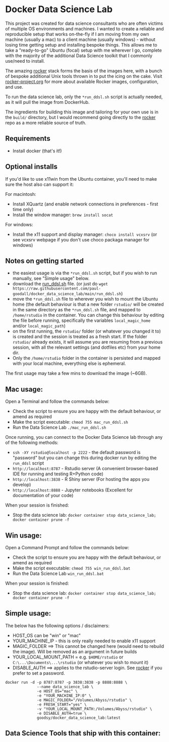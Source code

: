 # Docker Data Science Lab

This project was created for data science consultants who are often victims of multiple OS environments and machines.  I wanted to create a reliable and reproducible setup that works on-the-fly if I am moving from my own machine (usually a mac) to a client machine (usually windows) - without losing time getting setup and installing bespoke things.  This allows me to take a "ready-to-go" Ubuntu (focal) setup with me wherever I go, complete with the majority of the additional Data Science toolkit that I commonly use/need to install.

The amazing [rocker](https://github.com/rocker-org/rocker) stack forms the basis of the images here, with a bunch of bespoke additional Unix tools thrown in to put the icing on the cake.  Visit [rocker-project.org](https://rocker-project.org) for more about available Rocker images, configuration, and use.

To run the data science lab, only the `*run_ddsl.sh` script is actually needed, as it will pull the image from DockerHub.

The ingredients for building this image and tailoring for your own use is in the `build/` directory, but I would recommend going directly to the [rocker](https://github.com/rocker-org/rocker) repo as a more reliable source of truth.

## Requirements

- Install docker (that's it!)

## Optional installs

If you'd like to use x11win from the Ubuntu container, you'll need to make sure the host also can support it:

For macintosh: 
- Install XQuartz (and enable network connections in preferences - first time only)
- Install the window manager: `brew install socat`

For windows:
- Install the x11 support and display manager: `choco install vcxsrv`  (or see vcxsrv webpage if you don't use choco packaga manager for windows)


## Notes on getting started

- the easiest usage is via the `*run_ddsl.sh` script, but if you wish to run manually, see "Simple usage" below.
- download the [run_ddsl.sh](https://raw.githubusercontent.com/paul-goodall/docker_data_science_lab/main/run_ddsl.sh) file. (or just do `wget https://raw.githubusercontent.com/paul-goodall/docker_data_science_lab/main/run_ddsl.sh`)
- move the `*run_ddsl.sh` file to wherever you wish to mount the Ubuntu home (the default behaviour is that a new folder `rstudio/` will be created in the same directory as the `*run_ddsl.sh` file, and mapped to `/home/rstudio` in the container.  You can change this behaviour by editing the file before running, specifically the variables `local_magic_home` and/or `local_magic_path`)
- on the first running, the `rstudio/` folder (or whatever you changed it to) is created and the session is treated as a fresh start.  If the folder `rstudio/` already exists, it will assume you are resuming from a previous session, with all the relevant settings (and dotfiles etc) from your home dir.
- Only the `/home/rstudio` folder in the container is persisted and mapped with your local machine, everything else is ephemeral.

The first usage may take a few mins to download the image (~6GB).

## Mac usage:

Open a Terminal and follow the commands below:

- Check the script to ensure you are happy with the default behaviour, or amend as required
- Make the script executable:  `chmod 755 mac_run_ddsl.sh`
- Run the Data Science Lab `./mac_run_ddsl.sh`

Once running, you can connect to the Docker Data Science lab through any of the following methods:
- `ssh -XY rstudio@localhost -p 2222` - the default password is "password" but you can change this during docker run by editing the `run_ddsl` script
- `http://localhost:8787` - Rstudio server  (A convenient browser-based IDE for running and testing R+Python code)
- `http://localhost:3838` - R Shiny server  (For hosting the apps you develop)
- `http://localhost:8888` - Jupyter notebooks  (Excellent for documentation of your code)


When your session is finished:
- Stop the data science lab: `docker container stop data_science_lab; docker container prune -f`

## Win usage:

Open a Command Prompt and follow the commands below:
- Check the script to ensure you are happy with the default behaviour, or amend as required
- Make the script executable:  `chmod 755 win_run_ddsl.bat`
- Run the Data Science Lab `win_run_ddsl.bat`

When your session is finished:
- Stop the data science lab: `docker container stop data_science_lab; docker container prune -f`

## Simple usage:

The below has the following options / disclaimers:
- HOST_OS can be "win" or "mac"
- YOUR_MACHINE_IP - this is only really needed to enable x11 support
- MAGIC_FOLDER ==> This cannot be changed here (would need to rebuild the image).  Will be removed as an argument in future builds
- YOUR_LOCAL_MOUNT_PATH = e.g. `$HOME/rstudio` or `C:\...\Documents\...\rstudio` (or whatever you wish to mount it)
- DISABLE_AUTH ==> applies to the rstudio-server login.  See [rocker](https://github.com/rocker-org/rocker) if you prefer to set a password.

```
docker run -d -p 8787:8787 -p 3838:3838 -p 8888:8888 \
              --name data_science_lab \
              -e HOST_OS="mac" \
              -e "YOUR_MACHINE_IP:0" \
              -e MAGIC_FOLDER="/Volumes/Abyss/rstudio" \
              -e FRESH_START="yes" \
              -v "YOUR_LOCAL_MOUNT_PATH:/Volumes/Abyss/rstudio" \
              -e DISABLE_AUTH=true \
              goodsy/docker_data_science_lab:latest
```

## Data Science Tools that ship with this container:
